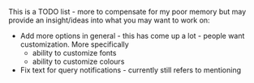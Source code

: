 This is a TODO list - more to compensate for my poor memory but may provide an insight/ideas into what you may want to work on:
- Add more options in general - this has come up a lot - people want customization. More specifically
  - ability to customize fonts
  - ability to customize colours
- Fix text for query notifications - currently still refers to mentioning
